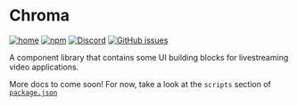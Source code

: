 # Chroma

[![home](https://img.shields.io/badge/%E2%97%80-home-lightgrey.svg?style=flat-square)](https://github.com/livepeer/livepeerjs)
[![npm](https://img.shields.io/npm/v/@livepeer/chroma.svg?style=flat-square)](https://www.npmjs.com/package/@livepeer/chroma)
[![Discord](https://img.shields.io/discord/423160867534929930.svg?style=flat-square)](https://discord.gg/7wRSUGX)
[![GitHub issues](https://img.shields.io/github/issues/livepeer/livepeerjs/chroma.svg?style=flat-square)](https://github.com/livepeer/livepeerjs/labels/chroma)

A component library that contains some UI building blocks for livestreaming video applications.

More docs to come soon! For now, take a look at the `scripts` section of [`package.json`](https://github.com/livepeer/livepeerjs/blob/master/packages/chroma/package.json#L17)
